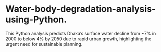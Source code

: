 # Water-body-degradation-analysis-using-Python.
This Python analysis predicts Dhaka’s surface water decline from ~7% in 2000 to below 4% by 2050 due to rapid urban growth, highlighting the urgent need for sustainable planning.
